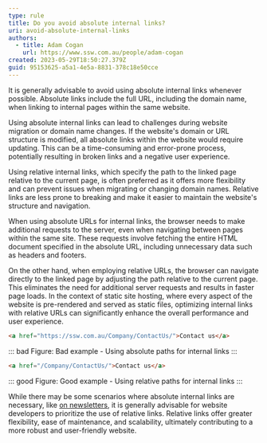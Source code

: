 ```yaml
---
type: rule
title: Do you avoid absolute internal links?
uri: avoid-absolute-internal-links
authors:
  - title: Adam Cogan
    url: https://www.ssw.com.au/people/adam-cogan
created: 2023-05-29T18:50:27.379Z
guid: 95153625-a5a1-4e5a-8831-378c18e50cce
---
```

It is generally advisable to avoid using absolute internal links whenever possible.  Absolute links include the full URL, including the domain name, when linking to internal pages within the same website.

Using absolute internal links can lead to challenges during website migration or domain name changes. If the website's domain or URL structure is modified, all absolute links within the website would require updating. This can be a time-consuming and error-prone process, potentially resulting in broken links and a negative user experience.
      
<!--endintro-->

Using relative internal links, which specify the path to the linked page relative to the current page, is often preferred as it offers more flexibility and can prevent issues when migrating or changing domain names. Relative links are less prone to breaking and make it easier to maintain the website's structure and navigation.

When using absolute URLs for internal links, the browser needs to make additional requests to the server, even when navigating between pages within the same site. These requests involve fetching the entire HTML document specified in the absolute URL, including unnecessary data such as headers and footers.

On the other hand, when employing relative URLs, the browser can navigate directly to the linked page by adjusting the path relative to the current page. This eliminates the need for additional server requests and results in faster page loads. In the context of static site hosting, where every aspect of the website is pre-rendered and served as static files, optimizing internal links with relative URLs can significantly enhance the overall performance and user experience.

``` html
<a href="https://ssw.com.au/Company/ContactUs/">Contact us</a>
```
::: bad
Figure: Bad example - Using absolute paths for internal links
:::

``` html
<a href="/Company/ContactUs/">Contact us</a>
```
::: good
Figure: Good example - Using relative paths for internal links
:::

While there may be some scenarios where absolute internal links are necessary, like [on newsletters](/use-absolute-paths-on-newsletters), it is generally advisable for website developers to prioritize the use of relative links. Relative links offer greater flexibility, ease of maintenance, and scalability, ultimately contributing to a more robust and user-friendly website.
